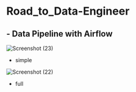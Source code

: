 # Road_to_Data-Engineer

## - Data Pipeline with Airflow

![Screenshot (23)](https://user-images.githubusercontent.com/83392682/119871823-0c056800-bf4d-11eb-9fa1-ce9eb759f50f.png)
* simple

![Screenshot (22)](https://user-images.githubusercontent.com/83392682/119871871-14f63980-bf4d-11eb-8597-758be42f5ff3.png)

* full
